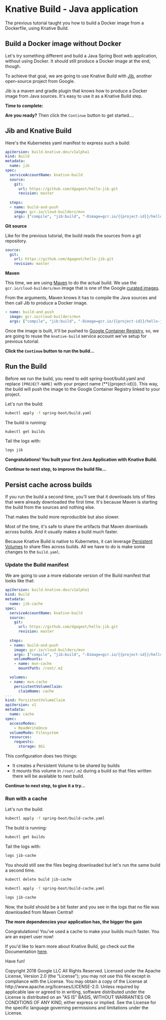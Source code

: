 <walkthrough-author name="David Gageot" repositoryUrl="https://github.com/GoogleContainerTools/knative-build-tutorials" email="dgageot@google.com" tutorialName="knative-build-spring-boot"></walkthrough-author>

# Knative Build - Java application

The previous tutorial taught you how to build a Docker image from a Dockerfile,
using Knative Build.

## Build a Docker image without Docker

Let's try something different and build a Java Spring Boot web application,
without using Docker. It should still produce a Docker image at the end, though.

To achieve that goal, we are going to use Knative Build with [Jib](https://github.com/GoogleContainerTools/jib),
another open-source project from Google.

Jib is a maven and gradle plugin that knows how to produce a Docker image
from Java sources. It's easy to use it as a Knative Build step.

**Time to complete:** <walkthrough-tutorial-duration duration="TODO"></walkthrough-tutorial-duration>

**Are you ready?** Then click the `Continue` button to get started....

## Jib and Knative Build

Here's the Kubernetes <walkthrough-editor-open-file filePath="knative-build-tutorials/spring-boot/build.yaml">yaml manifest</walkthrough-editor-open-file>
to express such a build:

```yaml
apiVersion: build.knative.dev/v1alpha1
kind: Build
metadata:
  name: jib
spec:
  serviceAccountName: knative-build
  source:
    git:
      url: https://github.com/dgageot/hello-jib.git
      revision: master
 
  steps:
  - name: build-and-push
    image: gcr.io/cloud-builders/mvn
    args: ["compile", "jib:build", "-Dimage=gcr.io/{{project-id}}/hello-jib"]
```

**Git source**

Like for the previous tutorial, the build reads the sources from a git repository.

```yaml
source:
  git:
    url: https://github.com/dgageot/hello-jib.git
    revision: master
```

**Maven**

This time, we are using [Maven](https://maven.apache.org/) to do the actual build.
We use the `gcr.io/cloud-builders/mvn` image that is one of the Google
[curated images](https://github.com/GoogleCloudPlatform/cloud-builders).

From the arguments, Maven knows it has to compile the Java sources and then call Jib
to produce a Docker image.

```yaml
- name: build-and-push
  image: gcr.io/cloud-builders/mvn
  args: ["compile", "jib:build", "-Dimage=gcr.io/{{project-id}}/hello-jib"]
```

Once the image is built, it'll be pushed to [Google Container Registry](https://cloud.google.com/container-registry/),
so, we are going to reuse the `knative-build` service account we've setup
for previous tutorial.

**Click the `Continue` button to run the build...**

## Run the Build

Before we run the build, you need to edit <walkthrough-editor-open-file filePath="knative-build-tutorials/spring-boot/build.yaml">spring-boot/build.yaml</walkthrough-editor-open-file> and replace `[PROJECT-NAME]`
with your project name (**{{project-id}}). This way, the build will push the image to
the Google Container Registry linked to your project.

Let's run the build:

```bash
kubectl apply -f spring-boot/build.yaml
```

The build is running:

```bash
kubectl get builds
```

Tail the logs with:

```bash
logs jib
```

**Congratulations! You built your first Java Application with Knative Build.**

<walkthrough-conclusion-trophy></walkthrough-conclusion-trophy>

**Continue to next step, to improve the build file...**

## Persist cache across builds

If you run the build a second time, you'll see that it downloads lots of files
that were already downloaded the first time. It's because Maven is starting
the build from the sources and nothing else.

That makes the build more reproducible but also slower.

Most of the time, it's safe to share the artifacts that Maven downloads across builds.
And it usually makes a build much faster.

Because Knative Build is native to Kubernetes, it can leverage [Persistent Volumes](https://kubernetes.io/docs/concepts/storage/persistent-volumes/)
to share files across builds. All we have to do is make some changes to the `build.yaml`.

### Update the Build manifest

We are going to use a more elaborate version of the Build manifest that looks like that:

```yaml
apiVersion: build.knative.dev/v1alpha1
kind: Build
metadata:
  name: jib-cache
spec:
  serviceAccountName: knative-build
  source:
    git:
      url: https://github.com/dgageot/hello-jib.git
      revision: master
 
  steps:
  - name: build-and-push
    image: gcr.io/cloud-builders/mvn
    args: ["compile", "jib:build", "-Dimage=gcr.io/{{project-id}}/hello-jib"]
    volumeMounts:
    - name: mvn-cache
      mountPath: /root/.m2

  volumes:
  - name: mvn-cache
    persistentVolumeClaim:
      claimName: cache
---
kind: PersistentVolumeClaim
apiVersion: v1
metadata:
  name: cache
spec:
  accessModes:
    - ReadWriteOnce
  volumeMode: Filesystem
  resources:
    requests:
      storage: 8Gi
```

This configuration does two things:

 + It creates a Persistent Volume to be shared by builds
 + It mounts this volume in `/root/.m2` during a build so that files written there will be available to next build.

**Continue to next step, to give it a try...**

### Run with a cache

Let's run the build:

```bash
kubectl apply -f spring-boot/build-cache.yaml
```

The build is running:

```bash
kubectl get builds
```

Tail the logs with:

```bash
logs jib-cache
```

You should still see the files beging downloaded but let's
run the same build a second time.

```bash
kubectl delete build jib-cache
```

```bash
kubectl apply -f spring-boot/build-cache.yaml
```

```bash
logs jib-cache
```

Now, the build should be a bit faster and you see in the logs that no file
was downloaded from Maven Central!

**The more dependencies your application has, the bigger the gain**

<walkthrough-conclusion-trophy></walkthrough-conclusion-trophy>

Congratulations! You've used a cache to make your builds much faster.
You are an expert user now!

If you'd like to learn more about Knative Build, go check out the Documentation
[here](https://github.com/knative/docs/tree/master/build).

Have fun!

<walkthrough-footnote>
Copyright 2018 Google LLC All Rights Reserved. Licensed under the Apache
License, Version 2.0 (the "License"); you may not use this file except in
compliance with the License. You may obtain a copy of the License at
http://www.apache.org/licenses/LICENSE-2.0.
Unless required by applicable law or agreed to in writing, software
distributed under the License is distributed on an "AS IS" BASIS, WITHOUT
WARRANTIES OR CONDITIONS OF ANY KIND, either express or implied. See the
License for the specific language governing permissions and limitations under
the License.
</walkthrough-footnote>